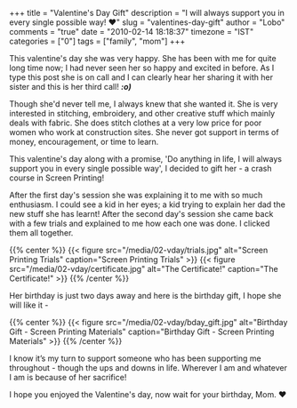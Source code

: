 +++
title = "Valentine's Day Gift"
description = "I will always support you in every single possible way! ♥"
slug = "valentines-day-gift"
author = "Lobo"
comments = "true"
date = "2010-02-14 18:18:37"
timezone = "IST"
categories = ["0"]
tags = ["family", "mom"]
+++

This valentine's day she was very happy. She has been with me for quite long time now; I had never seen her so happy and excited in before. As I type this post she is on call and I can clearly hear her sharing it with her sister and this is her third call! **_:o)_**

Though she'd never tell me, I always knew that she wanted it. She is very interested in stitching, embroidery, and other creative stuff which mainly deals with fabric. She does stitch clothes at a very low price for poor women who work at construction sites. She never got support in terms of money, encouragement, or time to learn.

This valentine's day along with a promise, 'Do anything in life, I will always support you in every single possible way', I decided to gift her - a crash course in Screen Printing!

After the first day's session she was explaining it to me with so much enthusiasm. I could see a kid in her eyes; a kid trying to explain her dad the new stuff she has learnt! After the second day's session she came back with a few trials and explained to me how each one was done. I clicked them all together.

{{% center %}}
{{< figure src="/media/02-vday/trials.jpg" alt="Screen Printing Trials" caption="Screen Printing Trials" >}}
{{< figure src="/media/02-vday/certificate.jpg" alt="The Certificate!"  caption="The Certificate!" >}}
{{% /center %}}

Her birthday is just two days away and here is the birthday gift, I  hope she will like it -

{{% center %}}
{{< figure src="/media/02-vday/bday_gift.jpg" alt="Birthday Gift - Screen Printing Materials" caption="Birthday Gift - Screen Printing Materials" >}}
{{% /center %}}

I know it’s my turn to support someone who has been supporting me throughout - though the ups and downs in life. Wherever I am and whatever I am is because of her sacrifice!

I hope you enjoyed the Valentine's day, now wait for your birthday, Mom. **♥**
